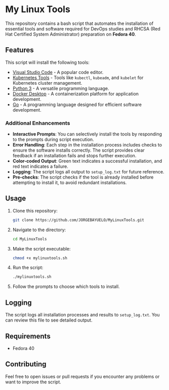 # My Linux Tools

This repository contains a bash script that automates the installation of essential tools and software required for DevOps studies and RHCSA (Red Hat Certified System Administrator) preparation on **Fedora 40**.

## Features

This script will install the following tools:
- [Visual Studio Code](https://code.visualstudio.com/) - A popular code editor.
- [Kubernetes Tools](https://kubernetes.io/docs/tasks/tools/) - Tools like `kubectl`, `kubeadm`, and `kubelet` for Kubernetes cluster management.
- [Python 3](https://www.python.org/) - A versatile programming language.
- [Docker Desktop](https://www.docker.com/products/docker-desktop) - A containerization platform for application development.
- [Go](https://golang.org/) - A programming language designed for efficient software development.

### Additional Enhancements
- **Interactive Prompts**: You can selectively install the tools by responding to the prompts during script execution.
- **Error Handling**: Each step in the installation process includes checks to ensure the software installs correctly. The script provides clear feedback if an installation fails and stops further execution.
- **Color-coded Output**: Green text indicates a successful installation, and red text indicates a failure.
- **Logging**: The script logs all output to `setup_log.txt` for future reference.
- **Pre-checks**: The script checks if the tool is already installed before attempting to install it, to avoid redundant installations.

## Usage

1. Clone this repository:
    ```bash
    git clone https://github.com/JORGEBAYUELO/MyLinuxTools.git
    ```

2. Navigate to the directory:
    ```bash
    cd MyLinuxTools
    ```

3. Make the script executable:
    ```bash
    chmod +x mylinuxtools.sh
    ```

4. Run the script:
    ```bash
    ./mylinuxtools.sh
    ```

5. Follow the prompts to choose which tools to install.

## Logging

The script logs all installation processes and results to `setup_log.txt`. You can review this file to see detailed output.

## Requirements

- Fedora 40

## Contributing

Feel free to open issues or pull requests if you encounter any problems or want to improve the script.
